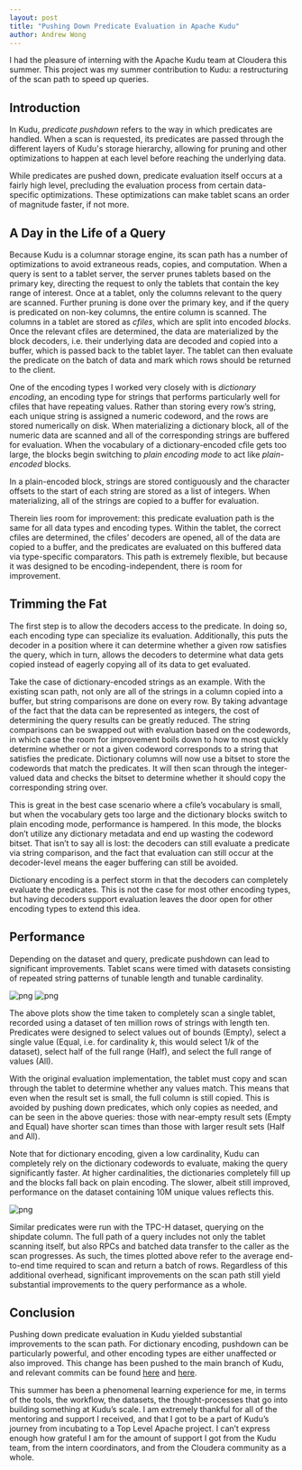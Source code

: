 ```yaml
---
layout: post
title: "Pushing Down Predicate Evaluation in Apache Kudu"
author: Andrew Wong
---
```


I had the pleasure of interning with the Apache Kudu team at Cloudera this
summer. This project was my summer contribution to Kudu: a restructuring of the
scan path to speed up queries.

<!--more-->

## Introduction

In Kudu, _predicate pushdown_ refers to the way in which predicates are
handled. When a scan is requested, its predicates are passed through the
different layers of Kudu's storage hierarchy, allowing for pruning and other
optimizations to happen at each level before reaching the underlying data.

While predicates are pushed down, predicate evaluation itself occurs at a fairly
high level, precluding the evaluation process from certain data-specific
optimizations. These optimizations can make tablet scans an order of magnitude
faster, if not more.

## A Day in the Life of a Query

Because Kudu is a columnar storage engine, its scan path has a number of
optimizations to avoid extraneous reads, copies, and computation. When a query
is sent to a tablet server, the server prunes tablets based on the
primary key, directing the request to only the tablets that contain the key
range of interest. Once at a tablet, only the columns relevant to the query are
scanned. Further pruning is done over the primary key, and if the query is
predicated on non-key columns, the entire column is scanned. The columns in a
tablet are stored as _cfiles_, which are split into encoded _blocks_. Once the
relevant cfiles are determined, the data are materialized by the block
decoders, i.e. their underlying data are decoded and copied into a buffer,
which is passed back to the tablet layer. The tablet can then evaluate the
predicate on the batch of data and mark which rows should be returned to the
client.

One of the encoding types I worked very closely with is _dictionary encoding_,
an encoding type for strings that performs particularly well for cfiles that
have repeating values. Rather than storing every row’s string, each unique
string is assigned a numeric codeword, and the rows are stored numerically on
disk. When materializing a dictionary block, all of the numeric data are scanned
and all of the corresponding strings are buffered for evaluation. When the
vocabulary of a dictionary-encoded cfile gets too large, the blocks begin
switching to _plain encoding mode_ to act like _plain-encoded_ blocks.

In a plain-encoded block, strings are stored contiguously and the character
offsets to the start of each string are stored as a list of integers. When
materializing, all of the strings are copied to a buffer for evaluation.

Therein lies room for improvement: this predicate evaluation path is the same
for all data types and encoding types. Within the tablet, the correct cfiles
are determined, the cfiles’ decoders are opened, all of the data are copied to
a buffer, and the predicates are evaluated on this buffered data via
type-specific comparators. This path is extremely flexible, but because it was
designed to be encoding-independent, there is room for improvement.

## Trimming the Fat

The first step is to allow the decoders access to the predicate. In doing so,
each encoding type can specialize its evaluation. Additionally, this puts the
decoder in a position where it can determine whether a given row satisfies the
query, which in turn, allows the decoders to determine what data gets copied
instead of eagerly copying all of its data to get evaluated.

Take the case of dictionary-encoded strings as an example. With the existing
scan path, not only are all of the strings in a column copied into a buffer, but
string comparisons are done on every row. By taking advantage of the fact that
the data can be represented as integers, the cost of determining the query
results can be greatly reduced. The string comparisons can be swapped out with
evaluation based on the codewords, in which case the room for improvement boils
down to how to most quickly determine whether or not a given codeword
corresponds to a string that satisfies the predicate. Dictionary columns will
now use a bitset to store the codewords that match the predicates.  It will then
scan through the integer-valued data and checks the bitset to determine whether
it should copy the corresponding string over.

This is great in the best case scenario where a cfile’s vocabulary is small,
but when the vocabulary gets too large and the dictionary blocks switch to plain
encoding mode, performance is hampered. In this mode, the blocks don’t utilize
any dictionary metadata and end up wasting the codeword bitset. That isn’t to
say all is lost: the decoders can still evaluate a predicate via string
comparison, and the fact that evaluation can still occur at the decoder-level
means the eager buffering can still be avoided.

Dictionary encoding is a perfect storm in that the decoders can completely
evaluate the predicates. This is not the case for most other encoding types,
but having decoders support evaluation leaves the door open for other encoding
types to extend this idea.

## Performance
Depending on the dataset and query, predicate pushdown can lead to significant
improvements. Tablet scans were timed with datasets consisting of repeated
string patterns of tunable length and tunable cardinality.

![png](https://github.com/anjuwong/kudu/blob/gh-pages-staging/img/predicate-pushdown/pushdown-10.png)
![png](https://github.com/anjuwong/kudu/blob/gh-pages-staging/img/predicate-pushdown/pushdown-10M.png)

The above plots show the time taken to completely scan a single tablet, recorded
using a dataset of ten million rows of strings with length ten. Predicates were
designed to select values out of bounds (Empty), select a single value (Equal,
i.e. for cardinality _k_, this would select 1/_k_ of the dataset), select half
of the full range (Half), and select the full range of values (All).

With the original evaluation implementation, the tablet must copy and scan
through the tablet to determine whether any values match. This means that even
when the result set is small, the full column is still copied. This is avoided
by pushing down predicates, which only copies as needed, and can be seen in the
above queries: those with near-empty result sets (Empty and Equal) have shorter
scan times than those with larger result sets (Half and All).

Note that for dictionary encoding, given a low cardinality, Kudu can completely
rely on the dictionary codewords to evaluate, making the query significantly
faster. At higher cardinalities, the dictionaries completely fill up and the
blocks fall back on plain encoding. The slower, albeit still improved,
performance on the dataset containing 10M unique values reflects this.

![png](https://github.com/anjuwong/kudu/blob/gh-pages-staging/img/predicate-pushdown/pushdown-tpch.png)

Similar predicates were run with the TPC-H dataset, querying on the shipdate
column. The full path of a query includes not only the tablet scanning itself,
but also RPCs and batched data transfer to the caller as the scan progresses.
As such, the times plotted above refer to the average end-to-end time required
to scan and return a batch of rows. Regardless of this additional overhead,
significant improvements on the scan path still yield substantial improvements
to the query performance as a whole.

## Conclusion

Pushing down predicate evaluation in Kudu yielded substantial improvements to
the scan path. For dictionary encoding, pushdown can be particularly powerful,
and other encoding types are either unaffected or also improved. This change has
been pushed to the main branch of Kudu, and relevant commits can be found
[here](https://github.com/cloudera/kudu/commit/c0f37278cb09a7781d9073279ea54b08db6e2010)
and
[here](https://github.com/cloudera/kudu/commit/ec80fdb37be44d380046a823b5e6d8e2241ec3da).

This summer has been a phenomenal learning experience for me, in terms of the
tools, the workflow, the datasets, the thought-processes that go into building
something at Kudu’s scale. I am extremely thankful for all of the mentoring and
support I received, and that I got to be a part of Kudu’s journey from
incubating to a Top Level Apache project. I can’t express enough how grateful I
am for the amount of support I got from the Kudu team, from the intern
coordinators, and from the Cloudera community as a whole.
